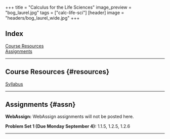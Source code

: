 +++
title = "Calculus for the Life Sciences"
image_preview = "bog_laurel.jpg"
tags = ["calc-life-sci"]
[header]
image = "headers/bog_laurel_wide.jpg"
+++

## Index

[Course Resources](#resources)  
[Assignments](#assn)

---------------------------------------------------------------------

## Course Resources {#resources}

[Syllabus](/courses/MATH160/syllabus/)

---------------------------------------------------------------------

## Assignments {#assn}

**WebAssign:** WebAssign assignments will not be posted here.

**Problem Set 1 (Due Monday September 4):** 1.1.5, 1.2.5, 1.2.6

---------------------------------------------------------------------